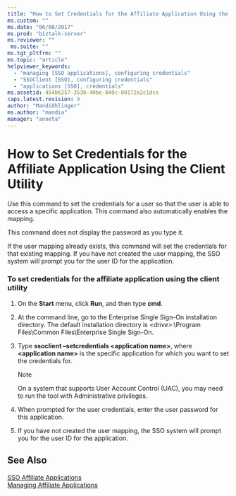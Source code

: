 ```yaml
---
title: "How to Set Credentials for the Affiliate Application Using the Client Utility | Microsoft Docs"
ms.custom: ""
ms.date: "06/08/2017"
ms.prod: "biztalk-server"
ms.reviewer: ""
 ms.suite: ""
ms.tgt_pltfrm: ""
ms.topic: "article"
helpviewer_keywords: 
  - "managing [SSO applications], configuring credentials"
  - "SSOClient [SSO], configuring credentials"
  - "applications [SSO], credentials"
ms.assetid: 454b6257-3538-40be-840c-00172a2c1dce
caps.latest.revision: 9
author: "MandiOhlinger"
ms.author: "mandia"
manager: "anneta"
---
```

# How to Set Credentials for the Affiliate Application Using the Client Utility
Use this command to set the credentials for a user so that the user is able to access a specific application. This command also automatically enables the mapping.  
  
 This command does not display the password as you type it.  
  
 If the user mapping already exists, this command will set the credentials for that existing mapping. If you have not created the user mapping, the SSO system will prompt you for the user ID for the application.  
  
### To set credentials for the affiliate application using the client utility  
  
1.  On the **Start** menu, click **Run**, and then type **cmd**.  
  
2.  At the command line, go to the Enterprise Single Sign-On installation directory. The default installation directory is *\<drive>*:\Program Files\Common Files\Enterprise Single Sign-On.  
  
3.  Type **ssoclient –setcredentials \<application name>**, where **\<application name>** is the specific application for which you want to set the credentials for.  
  
    > [!NOTE]
    >  On a system that supports User Account Control (UAC), you may need to run the tool with Administrative privileges.  
  
4.  When prompted for the user credentials, enter the user password for this application.  
  
5.  If you have not created the user mapping, the SSO system will prompt you for the user ID for the application.  
  
## See Also  
 [SSO Affiliate Applications](../core/sso-affiliate-applications.md)   
 [Managing Affiliate Applications](../core/managing-affiliate-applications.md)